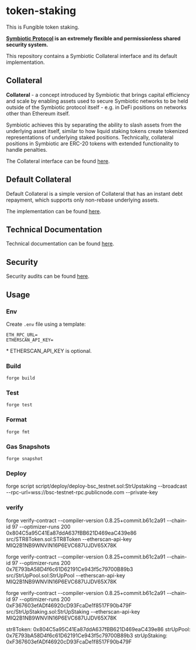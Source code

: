 # token-staking
This is Fungible token staking.

**[Symbiotic Protocol](https://symbiotic.fi) is an extremely flexible and permissionless shared security system.**

This repository contains a Symbiotic Collateral interface and its default implementation.

## Collateral

**Collateral** - a concept introduced by Symbiotic that brings capital efficiency and scale by enabling assets used to secure Symbiotic networks to be held outside of the Symbiotic protocol itself - e.g. in DeFi positions on networks other than Ethereum itself.

Symbiotic achieves this by separating the ability to slash assets from the underlying asset itself, similar to how liquid staking tokens create tokenized representations of underlying staked positions. Technically, collateral positions in Symbiotic are ERC-20 tokens with extended functionality to handle penalties.

The Collateral interface can be found [here](./src/interfaces/ICollateral.sol).

## Default Collateral

Default Collateral is a simple version of Collateral that has an instant debt repayment, which supports only non-rebase underlying assets.

The implementation can be found [here](./src/contracts/defaultCollateral).

## Technical Documentation

Technical documentation can be found [here](./specs).

## Security

Security audits can be found [here](./audits).

## Usage

### Env

Create `.env` file using a template:

```
ETH_RPC_URL=
ETHERSCAN_API_KEY=
```

\* ETHERSCAN_API_KEY is optional.

### Build

```shell
forge build
```

### Test

```shell
forge test
```

### Format

```shell
forge fmt
```

### Gas Snapshots

```shell
forge snapshot
```

### Deploy
forge script script/deploy/deploy-bsc_testnet.sol:StrUpstaking --broadcast --rpc-url=wss://bsc-testnet-rpc.publicnode.com --private-key

### verify
forge verify-contract --compiler-version 0.8.25+commit.b61c2a91 --chain-id 97 --optimizer-runs 200 0x804C5a95C41Ea87ddA637fBB621D469eaC439e86 src/STR8Token.sol:STR8Token --etherscan-api-key MIQ2B1NB9WNVIN16P6EVC687UJDV65X78K

forge verify-contract --compiler-version 0.8.25+commit.b61c2a91 --chain-id 97 --optimizer-runs 200 0x7E793bA58D4f6c61D62191Ce943f5c79700B89b3 src/StrUpPool.sol:StrUpPool --etherscan-api-key MIQ2B1NB9WNVIN16P6EVC687UJDV65X78K

forge verify-contract --compiler-version 0.8.25+commit.b61c2a91 --chain-id 97 --optimizer-runs 200 0xF367603efADf46920cD93FcaDe1f8517F90b479F src/StrUpStaking.sol:StrUpStaking --etherscan-api-key MIQ2B1NB9WNVIN16P6EVC687UJDV65X78K


str8Token: 0x804C5a95C41Ea87ddA637fBB621D469eaC439e86
  strUpPool: 0x7E793bA58D4f6c61D62191Ce943f5c79700B89b3
  strUpStaking: 0xF367603efADf46920cD93FcaDe1f8517F90b479F